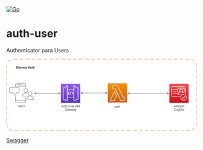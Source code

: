 [![Go](https://github.com/ArianeASA/auth-user/actions/workflows/deployment.yml/badge.svg?branch=master)](https://github.com/ArianeASA/auth-user/actions/workflows/deployment.yml)
# auth-user
Authenticator para Users

![project.png](project.png)


[Swagger](deployments%2Fopenapi.yaml)